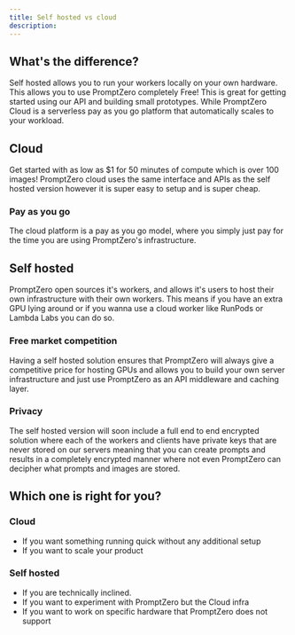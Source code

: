 ```yaml
---
title: Self hosted vs cloud
description:
---
```


## What's the difference?

Self hosted allows you to run your workers locally on your own hardware. This allows you to use PromptZero completely Free! This is great for getting started using our API and building small prototypes. While PromptZero Cloud is a serverless pay as you go platform that automatically scales to your workload.

## Cloud

Get started with as low as $1 for 50 minutes of compute which is over 100 images!
PromptZero cloud uses the same interface and APIs as the self hosted version however it is super easy to setup and is super cheap.

### Pay as you go

The cloud platform is a pay as you go model, where you simply just pay for the time you are using PromptZero's infrastructure.

## Self hosted

PromptZero open sources it's workers, and allows it's users to host their own infrastructure with their own workers. This means if you have an extra GPU lying around or if you wanna use a cloud worker like RunPods or Lambda Labs you can do so.

### Free market competition

Having a self hosted solution ensures that PromptZero will always give a competitive price for hosting GPUs and allows you to build your
own server infrastructure and just use PromptZero as an API middleware and caching layer.

### Privacy

The self hosted version will soon include a full end to end encrypted solution where each of the workers and clients have private keys that are never stored on our servers meaning that you can create prompts and results in a completely encrypted manner where not even PromptZero can decipher what prompts and images are stored.

## Which one is right for you?

### Cloud

- If you want something running quick without any additional setup
- If you want to scale your product

### Self hosted

- If you are technically inclined.
- If you want to experiment with PromptZero but the Cloud infra
- If you want to work on specific hardware that PromptZero does not support
